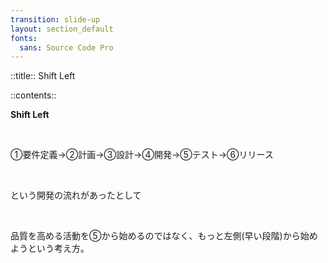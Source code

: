 ```yaml
---
transition: slide-up
layout: section_default
fonts:
  sans: Source Code Pro
---
```


::title::
Shift Left

::contents::

**Shift Left**

<br>

①要件定義→②計画→③設計→④開発→⑤テスト→⑥リリース

<br>

という開発の流れがあったとして

<br>

品質を高める活動を⑤から始めるのではなく、もっと左側(早い段階)から始めようという考え方。
